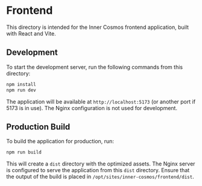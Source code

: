 # Frontend

This directory is intended for the Inner Cosmos frontend application, built with React and Vite.

## Development

To start the development server, run the following commands from this directory:

```bash
npm install
npm run dev
```

The application will be available at `http://localhost:5173` (or another port if 5173 is in use). The Nginx configuration is not used for development.

## Production Build

To build the application for production, run:

```bash
npm run build
```

This will create a `dist` directory with the optimized assets. The Nginx server is configured to serve the application from this `dist` directory. Ensure that the output of the build is placed in `/opt/sites/inner-cosmos/frontend/dist`.
